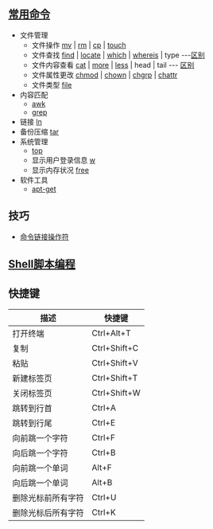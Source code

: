 
## [常用命令](http://www.runoob.com/linux/linux-command-manual.html)
- 文件管理
    - 文件操作 [mv](http://www.runoob.com/linux/linux-comm-mv.html) | [rm](http://www.runoob.com/linux/linux-comm-rm.html) | [cp](http://www.runoob.com/linux/linux-comm-cp.html) | [touch](http://www.runoob.com/linux/linux-comm-touch.html)
    - 文件查找 [find](http://www.runoob.com/linux/linux-comm-find.html) | [locate](http://www.runoob.com/linux/linux-comm-locate.html) | [which](http://www.runoob.com/linux/linux-comm-which.html) | [whereis](http://www.runoob.com/linux/linux-comm-whereis.html) | type ---[区别](http://www.ruanyifeng.com/blog/2009/10/5_ways_to_search_for_files_using_the_terminal.html)
    - 文件内容查看 [cat](http://www.runoob.com/linux/linux-comm-cat.html) | [more](http://www.runoob.com/linux/linux-comm-more.html) | [less](http://www.runoob.com/linux/linux-comm-less.html) | head | tail --- [区别](https://my.oschina.net/junn/blog/304868)
    - 文件属性更改 [chmod](http://www.runoob.com/linux/linux-comm-chmod.html) | [chown](http://www.runoob.com/linux/linux-comm-chown.html) | [chgrp](http://www.runoob.com/linux/linux-comm-chgrp.html) | [chattr](http://www.runoob.com/linux/linux-comm-chattr.html)
    - 文件类型 [file](http://www.runoob.com/linux/linux-comm-file.html)
- 内容匹配
    - [awk](http://www.runoob.com/linux/linux-comm-awk.html)
    - [grep](http://www.runoob.com/linux/linux-comm-grep.html)
- 链接 [ln](http://www.runoob.com/linux/linux-comm-ln.html)
- 备份压缩 [tar](http://www.runoob.com/linux/linux-comm-tar.html)
- 系统管理
    - [top](http://www.runoob.com/linux/linux-comm-top.html)
    - 显示用户登录信息 [w](http://www.runoob.com/linux/linux-comm-w.html)
    - 显示内存状况 [free](http://www.runoob.com/linux/linux-comm-free.html)
- 软件工具
    - [apt-get](http://man.linuxde.net/apt-get)

## 技巧
- [命令链接操作符](https://linux.cn/article-2469-1.html)

## [Shell脚本编程](http://www.runoob.com/linux/linux-shell.html)

## 快捷键
描述 | 快捷键
-----|------
打开终端 | Ctrl+Alt+T
复制 | Ctrl+Shift+C
粘贴 | Ctrl+Shift+V
新建标签页 | Ctrl+Shift+T
关闭标签页 | Ctrl+Shift+W
跳转到行首 | Ctrl+A
跳转到行尾 | Ctrl+E
向前跳一个字符 | Ctrl+F
向后跳一个字符 | Ctrl+B
向前跳一个单词 | Alt+F
向后跳一个单词 | Alt+B
删除光标前所有字符 | Ctrl+U
删除光标后所有字符 | Ctrl+K
